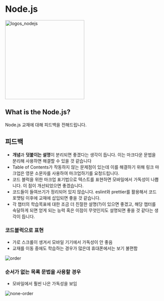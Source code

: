 # Node.js
<img width="256" alt="logos_nodejs" src="https://user-images.githubusercontent.com/60806840/83941064-40a37f80-a823-11ea-9980-64cf9caae050.png">

## What is the Node.js?
Node.js 교재에 대해 피드백을 전해드립니다.

## 피드백

- **개념**과 **덧붙이는 설명**이 분리되면 좋겠다는 생각이 듭니다. 이는 마크다운 문법을 분리해 사용하면 해결할 수 있을 것 같습니다
- Table of Contents가 작동하지 않는 문제점이 있는데 이를 해결하기 위해 링크 마크업은 영문 소문자를 사용하여 마크업하기를 요청드립니다.
- 코드 블럭을 위한 마크업 표기법으로 텍스트를 표현하면 모바일에서 가독성이 나쁩니다. 이 점이 개선되었으면 좋겠습니다.
- 코드들이 들여쓰기가 정리되어 있지 않습니다. eslint와 prettier를 활용해서 코드 포맷팅 이후에 교재에 삽입되면 좋을 것 같습니다.
- 각 챕터의 학습목표에 대한 조금 더 친절한 설명(?)이 있으면 좋겠고, 해당 챕터를 숙달하게 되면 얻게 되는 능력 혹은 이점이 무엇인지도 설명되면 좋을 것 같다는 생각이 듭니다.


### 코드블럭으로 표현
- 가로 스크롤이 생겨서 모바일 기기에서 가독성이 안 좋음
- 교재를 이동 중에도 학습하는 경우가 많은데 휴대폰에서는 보기 불편함  

![order](https://user-images.githubusercontent.com/60806840/83944098-e367f800-a83b-11ea-966c-e20132ec6423.jpg)

### 순서가 없는 목록 문법을 사용할 경우
- 모바일에서 훨씬 나은 가독성을 보임  

![none-order](https://user-images.githubusercontent.com/60806840/83944102-e7941580-a83b-11ea-8fdf-504bfb141f40.jpg)

